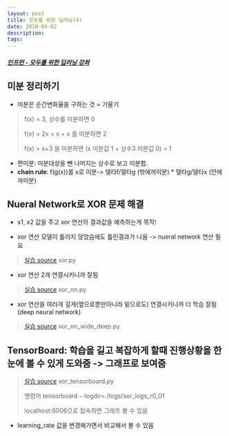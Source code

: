 ```yaml
---
layout: post
title: 모두를 위한 딥러닝(4)
date: 2018-04-02
description:
tags:
---
```


##### [인프런 - 모두를 위한 딥러닝 강좌](https://www.inflearn.com/course/%EA%B8%B0%EB%B3%B8%EC%A0%81%EC%9D%B8-%EB%A8%B8%EC%8B%A0%EB%9F%AC%EB%8B%9D-%EB%94%A5%EB%9F%AC%EB%8B%9D-%EA%B0%95%EC%A2%8C/)

## 미분 정리하기
* 미분은 순간변화율을 구하는 것 = 기울기
> f(x) = 3, 상수를 미분하면 0
>
> f(x) = 2x = x + x 를 미분하면 2
>
> f(x) = x+3 을 미분하면 (x 미분값 1 + 상수3 미분값 0) = 1
* 편미분: 미분대상을 뺀 나머지는 상수로 보고 미분함.
* **chain rule**: f(g(x))를 x로 미분-> 델타f/델타g (밖에꺼미분) * 델타g/델타x (안에꺼미분)

## Nueral Network로 XOR 문제 해결
* x1, x2 값을 주고 xor 연산의 결과값을 예측하는게 목적!

* xor 연산 모델이 틀리지 않았슴에도 틀린결과가 나옴 -> nueral network 연산 필요
> [실습 source](https://github.com/DaJeong-Lee/tensorflow) xor.py
* xor 연산 2개 연결시키니까 잘됨
> [실습 source](https://github.com/DaJeong-Lee/tensorflow) xor_nn.py
* xor 연산을 여러개 깊게(옆으로뿐만아니라 밑으로도) 연결시키니까 더 학습 잘됨 (deep neural network)
> [실습 source](https://github.com/DaJeong-Lee/tensorflow) xor_nn_wide_deep.py

## TensorBoard: 학습을 길고 복잡하게 할때 진행상황을 한눈에 볼 수 있게 도와줌 -> 그래프로 보여줌
> [실습 source](https://github.com/DaJeong-Lee/tensorflow) xor_tensorboard.py
>
> 명령어 tensorboard --logdir=./logs/xor_logs_r0_01
>
> localhost:6006으로 접속하면 그래프 볼 수 있음

* learning_rate 값을 변경해가면서 비교해서 볼 수 있음


